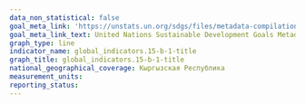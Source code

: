 ```yaml
---
data_non_statistical: false
goal_meta_link: 'https://unstats.un.org/sdgs/files/metadata-compilation/Metadata-Goal-15.pdf '
goal_meta_link_text: United Nations Sustainable Development Goals Metadata (PDF 4.0 MB)
graph_type: line
indicator_name: global_indicators.15-b-1-title
graph_title: global_indicators.15-b-1-title
national_geographical_coverage: Кыргызская Республика
measurement_units:
reporting_status:
---
```


